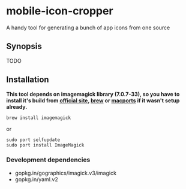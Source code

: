 # mobile-icon-cropper
A handy tool for generating a bunch of app icons from one source

## Synopsis

TODO

## Installation

**This tool depends on imagemagick library (7.0.7-33), so you have to install it's build from [official site](https://www.imagemagick.org/script/download.php), [brew](https://docs.brew.sh/Installation) or [macports](https://www.macports.org/install.php) if it wasn't setup already.**

```brew install imagemagick```

or

```
sudo port selfupdate
sudo port install ImageMagick
```

### Development dependencies

- gopkg.in/gographics/imagick.v3/imagick
- gopkg.in/yaml.v2
